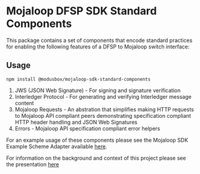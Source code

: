 # Mojaloop DFSP SDK Standard Components

This package contains a set of  components that encode standard practices for enabling the following features of a DFSP to Mojaloop switch interface:

## Usage

```
npm install @modusbox/mojaloop-sdk-standard-components
```

 1. JWS (JSON Web Signature) - For signing and signature verification
 2. Interledger Protocol - For generating and verifying Interledger message content
 3. Mojaloop Requests - An abstration that simplifies making HTTP requests to Mojaloop API compliant peers demonstrating specification compliant HTTP header handling and JSON Web Signatures
 4. Errors - Mojaloop API specification compliant error helpers

For an example usage of these components please see the Mojaloop SDK Example Scheme Adapter available [here](http://www.github.com/modusbox/mojaloop-sdk-example-scheme-adapter).

For information on the background and context of this project please see the presentation [here](docs/Mojaloop%20-%20Modusbox%20Onboarding%20functionality.pdf)


